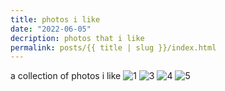 ```yaml
---
title: photos i like
date: "2022-06-05"
decription: photos that i like
permalink: posts/{{ title | slug }}/index.html
---
```

a collection of photos i like
![1](../../images/3028-19-min.jpg)
![3](../../images/2892-02-min.jpg)
![4](../../images/2894-07-min.jpg)
![5](../../images/3963-03-min.jpg)
